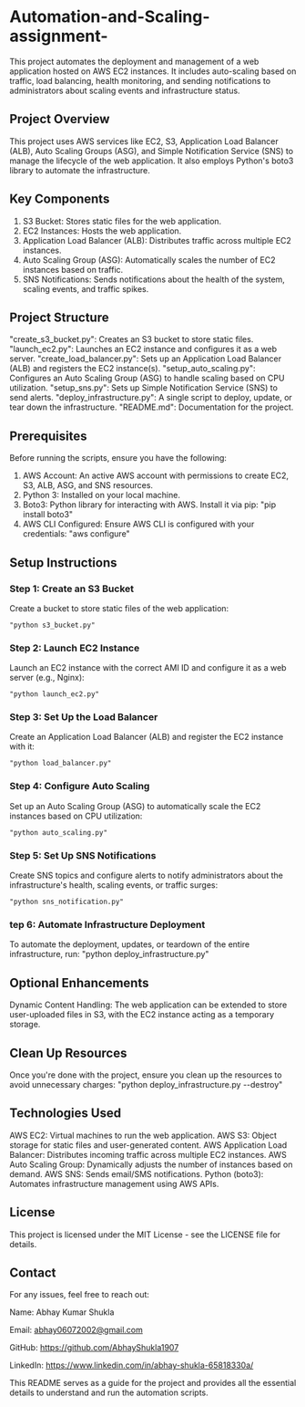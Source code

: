 # Automation-and-Scaling-assignment-
This project automates the deployment and management of a web application hosted on AWS EC2 instances. It includes auto-scaling based on traffic, load balancing, health monitoring, and sending notifications to administrators about scaling events and infrastructure status.

## Project Overview
This project uses AWS services like EC2, S3, Application Load Balancer (ALB), Auto Scaling Groups (ASG), and Simple Notification Service (SNS) to manage the lifecycle of the web application. It also employs Python's boto3 library to automate the infrastructure.

## Key Components
1. S3 Bucket: Stores static files for the web application.
2. EC2 Instances: Hosts the web application.
3. Application Load Balancer (ALB): Distributes traffic across multiple EC2 instances.
4. Auto Scaling Group (ASG): Automatically scales the number of EC2 instances based on traffic.
5. SNS Notifications: Sends notifications about the health of the system, scaling events, and traffic spikes.

## Project Structure
"create_s3_bucket.py": Creates an S3 bucket to store static files.
"launch_ec2.py": Launches an EC2 instance and configures it as a web server.
"create_load_balancer.py": Sets up an Application Load Balancer (ALB) and registers the EC2 instance(s).
"setup_auto_scaling.py": Configures an Auto Scaling Group (ASG) to handle scaling based on CPU utilization.
"setup_sns.py": Sets up Simple Notification Service (SNS) to send alerts.
"deploy_infrastructure.py": A single script to deploy, update, or tear down the infrastructure.
"README.md": Documentation for the project.

## Prerequisites
Before running the scripts, ensure you have the following:

1. AWS Account: An active AWS account with permissions to create EC2, S3, ALB, ASG, and SNS resources.
2. Python 3: Installed on your local machine.
3. Boto3: Python library for interacting with AWS. Install it via pip:
"pip install boto3"
4. AWS CLI Configured: Ensure AWS CLI is configured with your credentials:
"aws configure"

## Setup Instructions
### Step 1: Create an S3 Bucket
Create a bucket to store static files of the web application:
          
    "python s3_bucket.py"
### Step 2: Launch EC2 Instance
Launch an EC2 instance with the correct AMI ID and configure it as a web server (e.g., Nginx):

    "python launch_ec2.py"
### Step 3: Set Up the Load Balancer
Create an Application Load Balancer (ALB) and register the EC2 instance with it:

    "python load_balancer.py"
### Step 4: Configure Auto Scaling
Set up an Auto Scaling Group (ASG) to automatically scale the EC2 instances based on CPU utilization:

    "python auto_scaling.py"
### Step 5: Set Up SNS Notifications
Create SNS topics and configure alerts to notify administrators about the infrastructure's health, scaling events, or traffic surges:

    "python sns_notification.py"
### tep 6: Automate Infrastructure Deployment
To automate the deployment, updates, or teardown of the entire infrastructure, run:
"python deploy_infrastructure.py"


## Optional Enhancements
Dynamic Content Handling: The web application can be extended to store user-uploaded files in S3, with the EC2 instance acting as a temporary storage.

## Clean Up Resources
Once you're done with the project, ensure you clean up the resources to avoid unnecessary charges:
"python deploy_infrastructure.py --destroy"

## Technologies Used
AWS EC2: Virtual machines to run the web application.
AWS S3: Object storage for static files and user-generated content.
AWS Application Load Balancer: Distributes incoming traffic across multiple EC2 instances.
AWS Auto Scaling Group: Dynamically adjusts the number of instances based on demand.
AWS SNS: Sends email/SMS notifications.
Python (boto3): Automates infrastructure management using AWS APIs.

## License
This project is licensed under the MIT License - see the LICENSE file for details.

## Contact
For any issues, feel free to reach out:

Name: Abhay Kumar Shukla

Email: abhay06072002@gmail.com

GitHub: https://github.com/AbhayShukla1907

LinkedIn: https://www.linkedin.com/in/abhay-shukla-65818330a/


This README serves as a guide for the project and provides all the essential details to understand and run the automation scripts.












